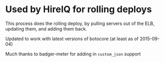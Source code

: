 Used by HireIQ for rolling deploys
=====================================

This process does the rolling deploy, by pulling servers out of the ELB, updating them, and adding them back.

Updated to work with latest versions of botocore (at least as of 2015-09-04)


Much thanks to badger-meter for adding in ```custom_json``` support
